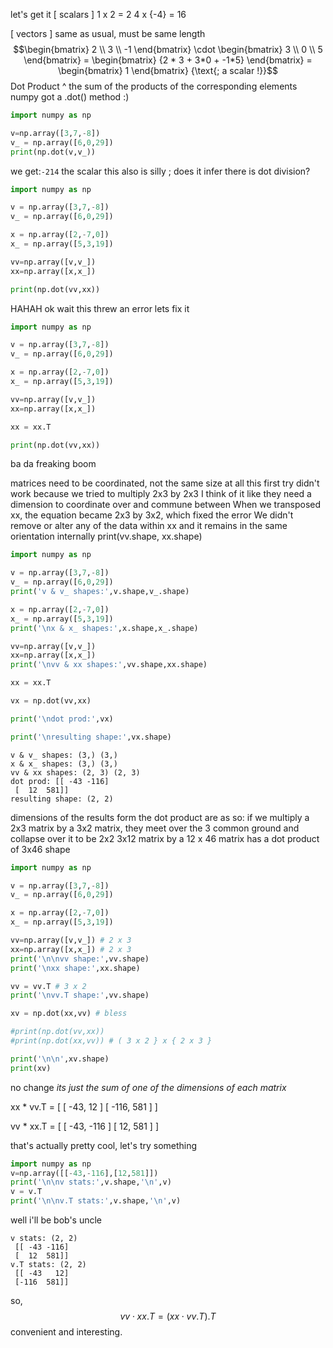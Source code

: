 let's get it
[ scalars ]
	1 x 2 = 2
	4 x {-4} = 16

[ vectors ]
	same as usual, must be same length
$$\begin{bmatrix}
2 \\
3 \\
-1
\end{bmatrix} \cdot \begin{bmatrix}
3 \\
0 \\
5
\end{bmatrix} = \begin{bmatrix}
{2 * 3 + 3*0 + -1*5}
\end{bmatrix} = \begin{bmatrix}
1
\end{bmatrix} {\text{; a scalar !}}$$
		Dot Product ^
			the sum of the products of the corresponding elements
numpy got a .dot() method :)

```python
import numpy as np

v=np.array([3,7,-8])
v_ = np.array([6,0,29])
print(np.dot(v,v_))
```

we get:```-214```
	the scalar
		this also is silly ; does it infer there is dot division?

```python
import numpy as np

v = np.array([3,7,-8])
v_ = np.array([6,0,29])

x = np.array([2,-7,0])
x_ = np.array([5,3,19])

vv=np.array([v,v_])
xx=np.array([x,x_])

print(np.dot(vv,xx))
```
HAHAH ok wait this threw an error lets fix it
```python
import numpy as np

v = np.array([3,7,-8])
v_ = np.array([6,0,29])

x = np.array([2,-7,0])
x_ = np.array([5,3,19])

vv=np.array([v,v_])
xx=np.array([x,x_])

xx = xx.T

print(np.dot(vv,xx))
```
ba da freaking boom 

matrices need to be coordinated, not the same size at all
this first try didn't work because we tried to multiply 2x3 by 2x3
	I think of it like they need a dimension to coordinate over and commune between
	When we transposed xx, the equation became 2x3 by 3x2, which fixed the error
		We didn't remove or alter any of the data within xx and it remains in the same orientation internally
		print(vv.shape, xx.shape)

```python
import numpy as np

v = np.array([3,7,-8])
v_ = np.array([6,0,29])
print('v & v_ shapes:',v.shape,v_.shape)

x = np.array([2,-7,0])
x_ = np.array([5,3,19])
print('\nx & x_ shapes:',x.shape,x_.shape)

vv=np.array([v,v_])
xx=np.array([x,x_])
print('\nvv & xx shapes:',vv.shape,xx.shape)

xx = xx.T

vx = np.dot(vv,xx)

print('\ndot prod:',vx)

print('\nresulting shape:',vx.shape)
```

```
v & v_ shapes: (3,) (3,)
x & x_ shapes: (3,) (3,)
vv & xx shapes: (2, 3) (2, 3)
dot prod: [[ -43 -116]
 [  12  581]]
resulting shape: (2, 2)
```
dimensions of the results form the dot product are as so:
	if we multiply a 2x3 matrix by a 3x2 matrix, they meet over the 3 common ground and collapse over it to be 2x2
		3x12 matrix by a 12 x 46 matrix has a dot product of 3x46 shape
```python
import numpy as np

v = np.array([3,7,-8])
v_ = np.array([6,0,29])

x = np.array([2,-7,0])
x_ = np.array([5,3,19])

vv=np.array([v,v_]) # 2 x 3
xx=np.array([x,x_]) # 2 x 3
print('\n\nvv shape:',vv.shape)
print('\nxx shape:',xx.shape)

vv = vv.T # 3 x 2
print('\nvv.T shape:',vv.shape)

xv = np.dot(xx,vv) # bless

#print(np.dot(vv,xx))
#print(np.dot(xx,vv)) # ( 3 x 2 } x { 2 x 3 }

print('\n\n',xv.shape)
print(xv)
```
no change
		*its just the sum of one of the dimensions of each matrix*

xx * vv.T = [ [ -43,   12 ]
                     [ -116,   581 ] ]

vv * xx.T = [ [ -43,  -116 ]
                     [    12,  581 ] ]

that's actually pretty cool, let's try something
```python
import numpy as np
v=np.array([[-43,-116],[12,581]])
print('\n\nv stats:',v.shape,'\n',v)
v = v.T
print('\n\nv.T stats:',v.shape,'\n',v)
```
well i'll be bob's uncle
```
v stats: (2, 2) 
 [[ -43 -116]
 [  12  581]]
v.T stats: (2, 2) 
 [[ -43   12]
 [-116  581]]
```
so, 
$$vv \cdot xx.T = (xx \cdot vv.T).T$$
convenient and interesting.